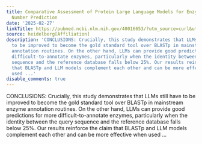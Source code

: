 ```yaml
---
title: Comparative Assessment of Protein Large Language Models for Enzyme Commission
  Number Prediction
date: '2025-02-27'
linkTitle: https://pubmed.ncbi.nlm.nih.gov/40016653/?utm_source=curl&utm_medium=rss&utm_campaign=pubmed-2&utm_content=1FakS-2QOkCT8HsMOQP1bCRQ4YzyumYOmxmF0moLsQ3dFB1E9V&fc=20220326224207&ff=20250228171006&v=2.18.0.post9+e462414
source: heidelberg[Affiliation]
description: 'CONCLUSIONS: Crucially, this study demonstrates that LLMs still have
  to be improved to become the gold standard tool over BLASTp in mainstream enzyme
  annotation routines. On the other hand, LLMs can provide good predictions for more
  difficult-to-annotate enzymes, particularly when the identity between the query
  sequence and the reference database falls below 25%. Our results reinforce the claim
  that BLASTp and LLM models complement each other and can be more effective when
  used ...'
disable_comments: true
---
```

CONCLUSIONS: Crucially, this study demonstrates that LLMs still have to be improved to become the gold standard tool over BLASTp in mainstream enzyme annotation routines. On the other hand, LLMs can provide good predictions for more difficult-to-annotate enzymes, particularly when the identity between the query sequence and the reference database falls below 25%. Our results reinforce the claim that BLASTp and LLM models complement each other and can be more effective when used ...